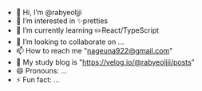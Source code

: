 - 👋 Hi, I’m @rabyeoljji
- 👀 I’m interested in ✨pretties
- 🌱 I’m currently learning ✏️React/TypeScript
- 💞️ I’m looking to collaborate on ...
- 📫 How to reach me "nageuna922@gmail.com"
- 📝 My study blog is "https://velog.io/@rabyeoljji/posts"
- 😄 Pronouns: ...
- ⚡ Fun fact: ...

<!---
rabyeoljji/rabyeoljji is a ✨ special ✨ repository because its `README.md` (this file) appears on your GitHub profile.
You can click the Preview link to take a look at your changes.
--->
